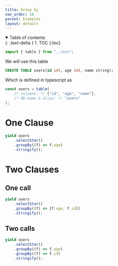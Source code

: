 ```yaml
---
title: Group by
nav_order: 10
parent: Examples
layout: default
---
```


<details open markdown="block">
  <summary>
    Table of contents
  </summary>
  {: .text-delta }
1. TOC
{:toc}
</details>

```ts eval
import { table } from "../src";
```

We will use this table

```sql
CREATE TABLE users(id int, age int, name string);
```

Which is defined in typescript as

```ts eval
const users = table(
    /* columns: */ ["id", "age", "name"],
    /* db-name & alias: */ "users"
);
```

# One Clause

```ts eval --yield=sql
yield users
    .selectStar()
    .groupBy((f) => f.age)
    .stringify();
```

# Two Clauses

## One call

```ts eval --yield=sql
yield users
    .selectStar()
    .groupBy((f) => [f.age, f.id])
    .stringify();
```

## Two calls

```ts eval --yield=sql
yield users
    .selectStar()
    .groupBy((f) => f.age)
    .groupBy((f) => f.id)
    .stringify();
```
